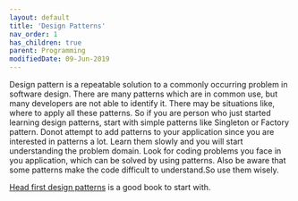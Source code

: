 ```yaml
---
layout: default
title: 'Design Patterns'
nav_order: 1
has_children: true
parent: Programming
modifiedDate: 09-Jun-2019
---
```

Design pattern is a repeatable solution to a commonly occurring problem in software design. There are many patterns which are in common use, but many developers are not able to identify it. There may be situations like, where to apply all these patterns. So if you are person who just started learning design patterns, start with simple patterns like Singleton or Factory pattern. Donot attempt to add patterns to your application since you are interested in patterns a lot. Learn them slowly and you will start understanding the problem domain. Look for coding problems you face in you application, which can be solved by using patterns. Also be aware that some patterns make the code difficult to understand.So use them wisely.

<p><a href="https://amzn.to/31GmxXV">Head first design patterns</a> is a good book to start with.</p>

